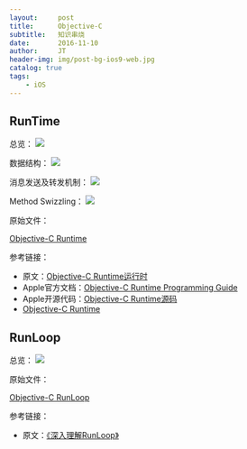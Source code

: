 ```yaml
---
layout:     post
title:      Objective-C
subtitle:   知识串烧
date:       2016-11-10
author:     JT
header-img: img/post-bg-ios9-web.jpg
catalog: true
tags:
    - iOS
--- 
```


## RunTime

总览：
![](https://wtj900.github.io/img/runtime/Runtime.jpg)

数据结构：
![](https://wtj900.github.io/img/runtime/数据结构.jpg)

消息发送及转发机制：
![](https://wtj900.github.io/img/runtime/消息发送及转发机制.jpg)

Method Swizzling：
![](https://wtj900.github.io/img/runtime/Method_Swizzling.jpg)

原始文件：

[Objective-C Runtime](https://wtj900.github.io/file/2016-11-10-Objective-C_Runtime详解.xmind)

参考链接：

- 原文：[Objective-C Runtime运行时](http://blog.jobbole.com/79566/?utm_source=blog.jobbole.com&utm_medium=relatedPosts)
- Apple官方文档：[Objective-C Runtime Programming Guide](https://developer.apple.com/library/content/documentation/Cocoa/Conceptual/ObjCRuntimeGuide/Introduction/Introduction.html#//apple_ref/doc/uid/TP40008048)
- Apple开源代码：[Objective-C Runtime源码](https://opensource.apple.com/source/objc4/)
- [Objective-C Runtime](http://yulingtianxia.com/blog/2014/11/05/objective-c-runtime/)

## RunLoop

总览：
![](https://wtj900.github.io/img/runloop/RunLoop.jpg)

原始文件：

[Objective-C RunLoop](https://wtj900.github.io/file/2016-11-10-Objective-C_RunLoop详解.xmind)

参考链接：

- 原文：[《深入理解RunLoop》](http://blog.ibireme.com/2015/05/18/runloop/)